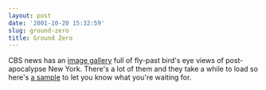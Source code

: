 ```yaml
---
layout: post
date: '2001-10-20 15:32:59'
slug: ground-zero
title: Ground Zero
---
```


CBS news has an [image gallery](http://www.cbsnews.com/network/htdocs/digitaldan/wtc_photo_page/disasterimages.html) full of fly-past bird's eye views of post-apocalypse New York. There's a lot of them and they take a while to load so here's [a sample](http://www.noaanews.noaa.gov/stories/images/wtc-photo4.jpg) to let you know what you're waiting for.